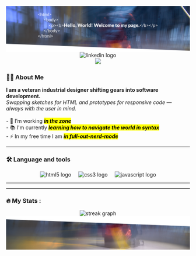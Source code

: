 <!-- HEADER -->

<img align="center" src="header_small_diagonal.png" />

<!-- SOCIAL MEDIA -->

<div align="center">
  <img
    src="https://img.shields.io/static/v1?message=LinkedIn&logo=linkedin&label=&color=0077B5&logoColor=white&labelColor=&style=for-the-badge"
    height="25" alt="linkedin logo" />
</div>

<!-- VISITOR BADGE -->

<div align="center">
  <img src="https://visitor-badge.laobi.icu/badge?page_id=TobiasDreifke.TobiasDreifke&" />
</div>

<!-- ABOUT ME -->
<h3 align="left">👩‍💻 About Me</h3>
<b>I am a veteran industrial designer shifting gears into software development.</b>
<br><i>Swapping sketches for HTML and prototypes for responsive code — always with the user in mind.</i>
<br>
<br>- 🔭 I’m working <i><b><mark>in the zone</mark></b></i>
<br>- 📚 I'm currently <I><b><mark>learning how to navigate the world in syntax</b></mark></i>
<br>- ⚡ In my free time I am <i><b><mark>in full-out-nerd-mode</b></i></mark></p>
<hr>
  
<!-- LANUGAGE AND TOOLS -->

<h3 align="left">🛠 Language and tools</h3>
<div align="center">
  <img src="https://cdn.jsdelivr.net/gh/devicons/devicon/icons/html5/html5-original.svg" height="40" alt="html5 logo" />
  <img width="12" />
  <img src="https://cdn.jsdelivr.net/gh/devicons/devicon/icons/css3/css3-original.svg" height="40" alt="css3 logo" />
  <img width="12" />
  <img src="https://cdn.jsdelivr.net/gh/devicons/devicon/icons/javascript/javascript-original.svg" height="40"
    alt="javascript logo" />
</div>
<hr>

<hr>

<!-- GITHUB STATS -->

<h3 align="left">🔥 My Stats :</h3>
<div align="center">
  <img
    src="https://streak-stats.demolab.com?user=TobiasDreifke&locale=en&mode=daily&theme=dark&hide_border=false&border_radius=5&order=3"
    width="50%" alt="streak graph" />
</div>

<!-- FOOTER -->

<img align="center" src="footer_small_diagonal.png" />
